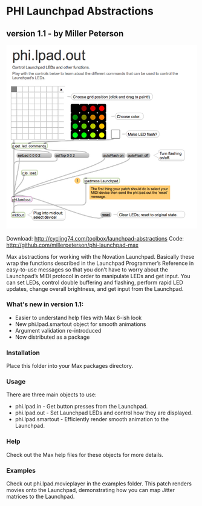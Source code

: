 PHI Launchpad Abstractions
==========================
version 1.1 - by Miller Peterson
--------------------------------

![Max launchpad help file](/launchpad_help.png)

Download: http://cycling74.com/toolbox/launchpad-abstractions
Code: http://github.com/millerpeterson/phi-launchpad-max

Max abstractions for working with the Novation Launchpad. Basically these
wrap the functions described in the Launchpad Programmer’s Reference in
easy-to-use messages so that you don’t have to worry about the Launchpad’s
MIDI protocol in order to manipulate LEDs and get input. You can set LEDs,
control double buffering and flashing, perform rapid LED updates, change
overall brightness, and get input from the Launchpad.

### What's new in version 1.1:
- Easier to understand help files with Max 6-ish look
- New phi.lpad.smartout object for smooth animations
- Argument validation re-introduced
- Now distributed as a package

### Installation
Place this folder into your Max packages directory.

### Usage
There are three main objects to use:
- phi.lpad.in - Get button presses from the Launchpad.
- phi.lpad.out - Set Launchpad LEDs and control how they are displayed.
- phi.lpad.smartout - Efficiently render smooth animation to the Launchpad.

### Help
Check out the Max help files for these objects for more details.

### Examples
Check out phi.lpad.movieplayer in the examples folder. This patch renders
movies onto the Launchpad, demonstrating how you can map Jitter matrices to
the Launchpad.
